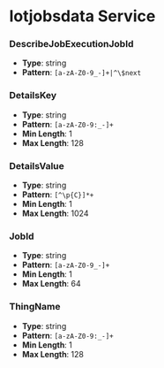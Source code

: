 # Iotjobsdata Service

### DescribeJobExecutionJobId
- **Type**: string
- **Pattern**: `[a-zA-Z0-9_-]+|^\$next`

### DetailsKey
- **Type**: string
- **Pattern**: `[a-zA-Z0-9:_-]+`
- **Min Length**: 1
- **Max Length**: 128

### DetailsValue
- **Type**: string
- **Pattern**: `[^\p{C}]*+`
- **Min Length**: 1
- **Max Length**: 1024

### JobId
- **Type**: string
- **Pattern**: `[a-zA-Z0-9_-]+`
- **Min Length**: 1
- **Max Length**: 64

### ThingName
- **Type**: string
- **Pattern**: `[a-zA-Z0-9:_-]+`
- **Min Length**: 1
- **Max Length**: 128

